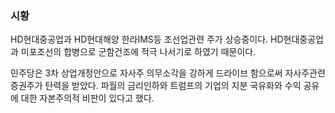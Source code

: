 ### 시황 
HD현대중공업과 HD현대해양 한라IMS등  조선업관련 주가 상승중이다.
HD현대중공업과 미포조선의 합병으로 군함건조에 적극 나서기로 하였기 때문이다. 

민주당은 3차 상업개정안으로  자사주 의무소각을 강하게 드라이브 함으로써   자사주관련  증권주가 탄력을 받았다.
파월의 금리인하와 트럼프의  기업의 지분 국유화와 수익 공유에 대한 자본주의적 비판이  있다고 했다.


